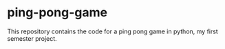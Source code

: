 # ping-pong-game
This repository contains the code for a ping pong game in python, my first semester project.
